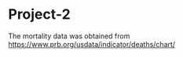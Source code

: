 # Project-2

The mortality data was obtained from https://www.prb.org/usdata/indicator/deaths/chart/

